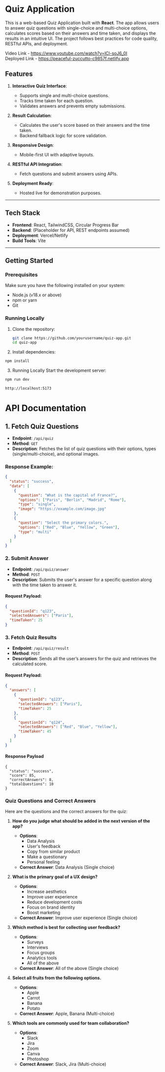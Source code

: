 # Quiz Application

This is a web-based Quiz Application built with **React**. The app allows users to answer quiz questions with single-choice and multi-choice options, calculates scores based on their answers and time taken, and displays the results in an intuitive UI. The project follows best practices for code quality, RESTful APIs, and deployment.

Video Link - https://www.youtube.com/watch?v=lCl-soJ6_0I <br>
Deployed Link - https://peaceful-zuccutto-c9857f.netlify.app

## Features

1. **Interactive Quiz Interface**: 
   - Supports single and multi-choice questions.
   - Tracks time taken for each question.
   - Validates answers and prevents empty submissions.

2. **Result Calculation**:
   - Calculates the user's score based on their answers and the time taken.
   - Backend fallback logic for score validation.

3. **Responsive Design**: 
   - Mobile-first UI with adaptive layouts.

4. **RESTful API Integration**:
   - Fetch questions and submit answers using APIs.

5. **Deployment Ready**:
   - Hosted live for demonstration purposes.

---


## Tech Stack

- **Frontend**: React, TailwindCSS, Circular Progress Bar
- **Backend**: (Placeholder for API, REST endpoints assumed)
- **Deployment**: Vercel/Netlify
- **Build Tools**: Vite

---

## Getting Started

### Prerequisites

Make sure you have the following installed on your system:

- Node.js (v18.x or above)
- npm or yarn
- Git

### Running Locally

1. Clone the repository:
   ```bash
   git clone https://github.com/yourusername/quiz-app.git
   cd quiz-app
   ```

2. Install dependencies:
  ```bash
  npm install
  ```

3. Running Locally
Start the development server:

```bash
npm run dev
```

```bash
http://localhost:5173
```

# API Documentation

## 1. Fetch Quiz Questions  

- **Endpoint**: `/api/quiz`  
- **Method**: `GET`  
- **Description**: Fetches the list of quiz questions with their options, types (single/multi-choice), and optional images.

### Response Example:
```json
{
  "status": "success",
  "data": [
    {
      "question": "What is the capital of France?",
      "options": ["Paris", "Berlin", "Madrid", "Rome"],
      "type": "single",
      "image": "https://example.com/image.jpg"
    },
    {
      "question": "Select the primary colors.",
      "options": ["Red", "Blue", "Yellow", "Green"],
      "type": "multi"
    }
  ]
}
```

### 2. Submit Answer

- **Endpoint**: `/api/quiz/answer`
- **Method**: `POST`
- **Description**: Submits the user's answer for a specific question along with the time taken to answer it.

#### Request Payload:
```json
{
  "questionId": "q123",
  "selectedAnswers": ["Paris"],
  "timeTaken": 25
}
```

### 3. Fetch Quiz Results

- **Endpoint**: `/api/quiz/result`
- **Method**: `POST`
- **Description**: Sends all the user’s answers for the quiz and retrieves the calculated score.

#### Request Payload:
```json
{
  "answers": [
    { 
      "questionId": "q123", 
      "selectedAnswers": ["Paris"], 
      "timeTaken": 25 
    },
    { 
      "questionId": "q124", 
      "selectedAnswers": ["Red", "Blue", "Yellow"], 
      "timeTaken": 45 
    }
  ]
}
```

#### Response Payload
```
{
  "status": "success",
  "score": 85,
  "correctAnswers": 8,
  "totalQuestions": 10
}
```

### Quiz Questions and Correct Answers

Here are the questions and the correct answers for the quiz:

1. **How do you judge what should be added in the next version of the app?**
   - **Options**:
     - Data Analysis
     - User's feedback
     - Copy from similar product
     - Make a questionary
     - Personal feeling
   - **Correct Answer**: Data Analysis (Single choice)

2. **What is the primary goal of a UX design?**
   - **Options**:
     - Increase aesthetics
     - Improve user experience
     - Reduce development costs
     - Focus on brand identity
     - Boost marketing
   - **Correct Answer**: Improve user experience (Single choice)

3. **Which method is best for collecting user feedback?**
   - **Options**:
     - Surveys
     - Interviews
     - Focus groups
     - Analytics tools
     - All of the above
   - **Correct Answer**: All of the above (Single choice)

4. **Select all fruits from the following options.**
   - **Options**:
     - Apple
     - Carrot
     - Banana
     - Potato
   - **Correct Answer**: Apple, Banana (Multi-choice)

5. **Which tools are commonly used for team collaboration?**
   - **Options**:
     - Slack
     - Jira
     - Zoom
     - Canva
     - Photoshop
   - **Correct Answer**: Slack, Jira (Multi-choice)


